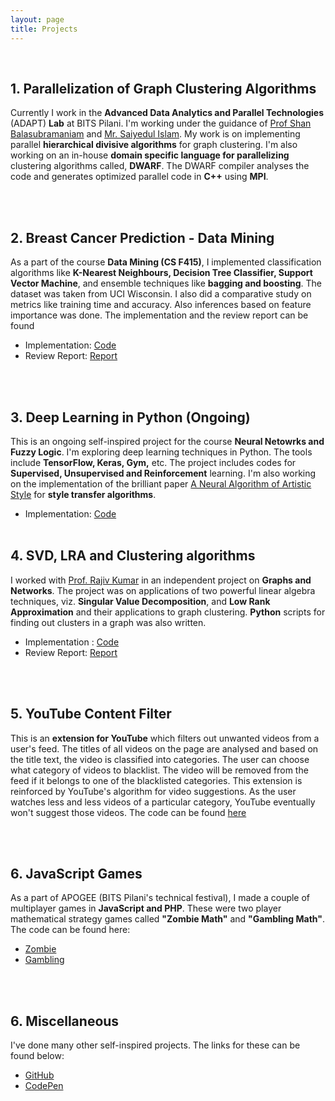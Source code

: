 ```yaml
---
layout: page
title: Projects
---
```


<br>

## 1. Parallelization of Graph Clustering Algorithms
Currently I work in the **Advanced Data Analytics and Parallel Technologies** (ADAPT) **Lab** at BITS Pilani. I'm working under the guidance of [Prof Shan Balasubramaniam](http://www.bits-pilani.ac.in/pilani/sundarb/profile) and [Mr. Saiyedul Islam](http://www.bits-pilani.ac.in/pilani/sislam/profile). My work is on implementing parallel **hierarchical divisive algorithms** for graph clustering. I'm also working on an in-house **domain specific language for parallelizing** clustering algorithms called, **DWARF**. The DWARF compiler analyses the code and generates optimized parallel code in **C++** using **MPI**.

<br><br>

## 2. Breast Cancer Prediction - Data Mining
As a part of the course **Data Mining (CS F415)**, I implemented classification algorithms like **K-Nearest Neighbours, Decision Tree Classifier, Support Vector Machine**, and ensemble techniques like **bagging and boosting**. The dataset was taken from UCI Wisconsin. I also did a comparative study on metrics like training time and accuracy. Also inferences based on feature importance was done. The implementation and the review report can be found
* Implementation: [Code](https://github.com/WVik/data-mining-breast-cancer-prediction)
* Review Report: [Report](https://drive.google.com/file/d/10EFwrb2udq2NpX6G4Bu2TIjl3qST7ySh/view?usp=sharing)

<br><br>

## 3. Deep Learning in Python (Ongoing)
This is an ongoing self-inspired project for the course **Neural Netowrks and Fuzzy Logic**. I'm exploring deep learning techniques in Python. The tools include **TensorFlow, Keras, Gym,** etc. The project includes codes for **Supervised, Unsupervised and Reinforcement** learning. I'm also working on the implementation of the brilliant paper [A Neural Algorithm of Artistic Style](https://www.google.co.in/search?q=a+neural+algorithm+of+artistic+style&oq=a+neural+algorithm+of+artistic+style&aqs=chrome..69i57j69i60j69i64l3j69i59.14961j0j7&sourceid=chrome&ie=UTF-8) for **style transfer algorithms**.
* Implementation: [Code](https://github.com/WVik/Python-Deep-Learning)
<br><br>


## 4. SVD, LRA and Clustering algorithms
I worked with [Prof. Rajiv Kumar](http://universe.bits-pilani.ac.in/pilani/rkumar/profile) in an independent project on **Graphs and Networks**. The project was on applications of two powerful linear algebra techniques, viz. **Singular Value Decomposition**, and **Low Rank Approximation** and their applications to graph clustering. **Python** scripts for finding out clusters in a graph was also written.
* Implementation : [Code](https://github.com/WVik/clustering-algorithms-and-SVD)
* Review Report: [Report](https://drive.google.com/file/d/1ESjxwRwke7yUaEkn5crUTA2MslGPoLRU/view?usp=sharing)


<br><br>

## 5. YouTube Content Filter
This is an **extension for YouTube** which filters out unwanted videos from a user's feed. The titles of all videos on the page are analysed and based on the title text, the video is classified into categories. The user can choose what category of videos to blacklist. The video will be removed from the feed if it belongs to one of the blacklisted categories. This extension is reinforced by YouTube's algorithm for video suggestions. As the user watches less and less videos of a particular category, YouTube eventually won't suggest those videos. The code can be found [here](https://github.com/WVik/youtube-content-filter)

<br><br>

## 6. JavaScript Games
As a part of APOGEE (BITS Pilani's technical festival), I made a couple of multiplayer games in **JavaScript and PHP**. These were two player mathematical strategy games called **"Zombie Math"** and **"Gambling Math"**. The code can be found here:
* [Zombie](https://github.com/WVik/zombie)
* [Gambling](https://github.com/WVik/gamblingmath)

<br><br>

## 6. Miscellaneous
I've done many other self-inspired projects. The links for these can be found below:
* [GitHub](https://github.com/WVik/)
* [CodePen](https://codepen.io/WVik/)
